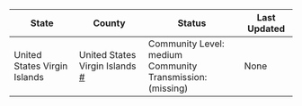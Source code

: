 State | County | Status | Last Updated
--- | --- | --- | --- 
United States Virgin Islands | United States Virgin Islands <a href="#united_states_virgin_islands">#</a> | <a name="united_states_virgin_islands"></a>Community Level: medium<br/>Community Transmission: (missing) | None
